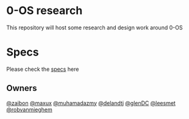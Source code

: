 # 0-OS research

This repository will host some research and design work around 0-OS

# Specs
Please check the [specs](specs/readme.md) here


## Owners
[@zaibon](https://github.com/zaibon) [@maxux](https://github.com/maxux) [@muhamadazmy](https://github.com/muhamadazmy) [@delandtj](https://github.com/delandtj) [@glenDC](https://github.com/glenDC) [@leesmet](https://github.com/leesmet) [@robvanmieghem](https://github.com/robvanmieghem)